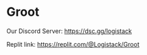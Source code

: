 # Groot

Our Discord Server: https://dsc.gg/logistack

Replit link: https://replit.com/@Logistack/Groot
